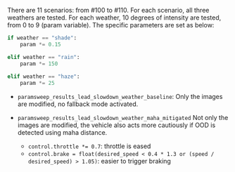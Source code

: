 There are 11 scenarios: from #100 to #110. For each scenario, all three weathers are tested. For each weather, 10 degrees of intensity are tested, from 0 to 9 (param variable). The specific parameters are set as below:
```python
if weather == "shade":
    param *= 0.15

elif weather == "rain":
    param *= 150
    
elif weather == "haze":
    param *= 25
```

- `paramsweep_results_lead_slowdown_weather_baseline`: Only the images are modified, no fallback mode activated.

- `paramsweep_results_lead_slowdown_weather_maha_mitigated` Not only the images are modified, the vehicle also acts more cautiously if OOD is detected using maha distance. 
  - `control.throttle *= 0.7`: throttle is eased
  - `control.brake = float(desired_speed < 0.4 * 1.3 or (speed / desired_speed) > 1.05)`: easier to trigger braking
            